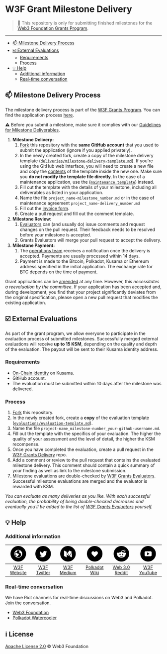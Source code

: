 # W3F Grant Milestone Delivery <!-- omit in toc -->

> **:loudspeaker:** This repository is only for submitting finished milestones for the [Web3 Foundation Grants Program](https://github.com/w3f/Grants-Program).

---

- [:mailbox: Milestone Delivery Process](#mailbox-milestone-delivery-process)
- [:ballot_box_with_check: External Evaluations](#ballot_box_with_check-external-evaluations)
  - [Requirements](#requirements)
  - [Process](#process)
- [:bulb: Help](#bulb-help)
  - [Additional information](#additional-information)
  - [Real-time conversation](#real-time-conversation)

## :mailbox: Milestone Delivery Process

The milestone delivery process is part of the [W3F Grants Program](https://github.com/w3f/Grants-Program). You can find the application process [here](https://github.com/w3f/Grants-Program/blob/master/README.md#pencil-process).  

:warning: Before you submit a milestone, make sure it complies with our [Guidelines for Milestone Deliverables](https://github.com/w3f/Grants-Program/blob/master/docs/Support%20Docs/milestone-deliverables-guidelines.md).

1. **Milestone Delivery:**
   1. [Fork](https://github.com/w3f/Grant-Milestone-Delivery/fork) this repository with the **same GitHub account** that you used to submit the application (ignore if you applied privately).
   2. In the newly created fork, create a copy of the milestone delivery template ([`deliveries/milestone-delivery-template.md`](deliveries/milestone-delivery-template.md)). If you're using the GitHub web interface, you will need to create a new file and copy the [contents](https://raw.githubusercontent.com/w3f/Grant-Milestone-Delivery/master/deliveries/milestone-delivery-template.md) of the template inside the new one. Make sure you **do not modify the template file directly**.  In the case of a maintenance application, use the ([`maintenance template`](maintenance_deliveries/maintenance-delivery-template.md)) instead.
   5. Fill out the template with the details of your milestone, including all deliverables as listed in your application.
   4. Name the file `project_name-milestone_number.md` or in the case of maintenance agreement `project_name-delivery_number.md`
   5. Fill out the [invoice form](https://forms.gle/LSRr7PCjBpEbKGh89).
   6. Create a pull request and fill out the comment template.
2. **Milestone Review:**
   1. [Evaluators](https://github.com/w3f/Grants-Program#team) can (and usually do) issue comments and request changes on the pull request. Their feedback needs to be resolved before your milestone is accepted.
   2. Grants Evaluators will merge your pull request to accept the delivery.
3. **Milestone Payment:**
   1. The [operations team](https://github.com/w3f/Grants-Program#team) receives a notification once the delivery is accepted. Payments are usually processed within 14 days.
   2. Payment is made to the Bitcoin, Polkadot, Kusama or Ethereum address specified in the initial application. The exchange rate for BTC depends on the time of payment.

Grant applications can be [amended](https://github.com/w3f/Grants-Program#changes-to-a-grant-after-approval) at any time. However, this _necessitates a reevaluation by the committee_. If your application has been accepted and, during development, you find that your project significantly deviates from the original specification, please open a new pull request that modifies the existing application.

## :ballot_box_with_check: External Evaluations

As part of the grant program, we allow everyone to participate in the evaluation process of submitted milestones. Successfully merged external evaluations will receive **up to 15 KSM**, depending on the quality and depth of the evaluation. The payout will be sent to their Kusama identity address.

### Requirements

- [On-Chain identity](https://guide.kusama.network/docs/learn-identity/) on Kusama.
- GitHub account.
- The evaluation must be submitted within 10 days after the milestone was delivered.

### Process

1. [Fork](https://github.com/w3f/Grant-Milestone-Delivery/fork) this repository.
2. In the newly created fork, create a **copy** of the evaluation template ([`evaluations/evaluation-template.md`](evaluations/evaluation-template.md)).
3. Name the file `project-name_milestone-number_your-github-username.md`.
4. Fill out the template with the specifics of your evaluation. The higher the quality of your assessment and the level of detail, the higher the KSM recompense.
5. Once you have completed the evaluation, create a pull request in the [W3F Grants Delivery](https://github.com/w3f/Grant-Milestone-Delivery) repo.
6. Add a comment or review to the pull request that contains the evaluated milestone delivery. This comment should contain a quick summary of your finding as well as link to the milestone submission.
7. Milestone evaluations are double-checked by [W3F Grants Evaluators](https://github.com/w3f/Grants-Program#team). Successful milestone evaluations are merged and the evaluator is rewarded with KSM.

*You can evaluate as many deliveries as you like. With each successful evaluation, the probability of being double-checked decreases and eventually you'll be added to the list of [W3F Grants Evaluators](https://github.com/w3f/Grants-Program#team) yourself.*

## :bulb: Help

### Additional information

| <img src="src/web.png?s=50" width="50"> | <img src="src/twitter.png?s=50" width="50"> | <img src="src/medium.png?s=50" width="50"> | <img src="src/like.png?s=50" width="50"> | <img src="src/reddit.png?s=50" width="50"> | <img src="src/youtube-play.png?s=50" width="50"> |
| :-: | :-: | :-: | :-: | :-: | :-: |
| [W3F Website](https://web3.foundation) | [W3F Twitter](https://twitter.com/web3foundation) | [W3F Medium](https://medium.com/web3foundation) | [Polkadot Wiki](https://wiki.polkadot.network/en/) | [Web 3.0 Reddit](https://www.reddit.com/r/web3) | [W3F YouTube](https://www.youtube.com/channel/UClnw_bcNg4CAzF772qEtq4g) |

### Real-time conversation

We have Riot channels for real-time discussions on Web3 and Polkadot. Join the conversation.

- [Web3 Foundation](https://app.element.io/#/room/#w3f:matrix.org)
- [Polkadot Watercooler](https://app.element.io/#/room/#polkadot-watercooler:web3.foundation)

## :information_source: License <!-- omit in toc -->

[Apache License 2.0](LICENSE) © Web3 Foundation
